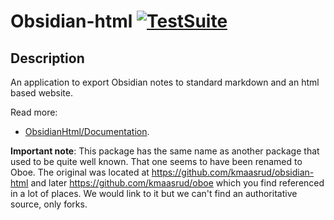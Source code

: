 # Obsidian-html [![TestSuite](https://github.com/obsidian-html/obsidian-html/actions/workflows/test.yml/badge.svg)](https://github.com/obsidian-html/obsidian-html/actions/workflows/test.yml)

## Description
An application to export Obsidian notes to standard markdown and an html based website.

Read more:
- [ObsidianHtml/Documentation](https://obsidian-html.github.io/). 

**Important note**:
This package has the same name as another package that used to be quite well known. That one seems to have been renamed to Oboe. The original was located at https://github.com/kmaasrud/obsidian-html and later https://github.com/kmaasrud/oboe which you find referenced in a lot of places. We would link to it but we can't find an authoritative source, only forks.